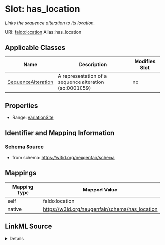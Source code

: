 

# Slot: has_location 


_Links the sequence alteration to its location._





URI: [faldo:location](http://biohackathon.org/resource/faldo#location)
Alias: has_location

<!-- no inheritance hierarchy -->





## Applicable Classes

| Name | Description | Modifies Slot |
| --- | --- | --- |
| [SequenceAlteration](SequenceAlteration.md) | A representation of a sequence alteration (so:0001059) |  no  |






## Properties

* Range: [VariationSite](VariationSite.md)




## Identifier and Mapping Information






### Schema Source


* from schema: https://w3id.org/neugenfair/schema




## Mappings

| Mapping Type | Mapped Value |
| ---  | ---  |
| self | faldo:location |
| native | https://w3id.org/neugenfair/schema/has_location |




## LinkML Source

<details>
```yaml
name: has_location
description: Links the sequence alteration to its location.
from_schema: https://w3id.org/neugenfair/schema
rank: 1000
slot_uri: faldo:location
alias: has_location
owner: SequenceAlteration
domain_of:
- SequenceAlteration
range: VariationSite
required: false

```
</details>